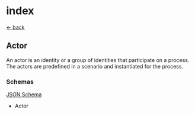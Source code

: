 # index

[← back](../)

## Actor

An actor is an identity or a group of identities that participate on a process. The actors are predefined in a scenario and instantiated for the process.

### Schemas

[JSON Schema](https://github.com/legalthings/livecontracts-specs/tree/1f2cef267dfdf6fb694c3f8e878eb0af9a5cc284/06-actor/schema.json)

* Actor


